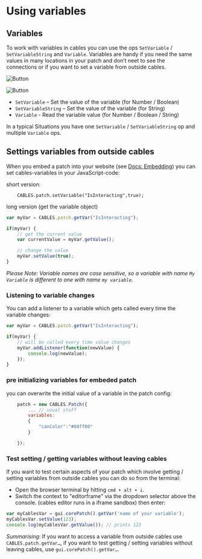 # Using variables

## Variables

To work with variables in cables you can use the ops `SetVariable` / `SetVariableString` and `Variable`.
Variables are handy if you need the same values in many locations in your patch and don’t neet to see the connections or if you want to set a variable from outside cables.

![Button](img/vars.png)

![Button](img/a_sending_variables_animation.gif)

- `SetVariable` – Set the value of the variable (for Number / Boolean)
- `SetVariableString` – Set the value of the variable (for String)
- `Variable` - Read the variable value (for Number / Boolean / String)

In a typical Situations you have one `SetVariable` / `SetVariableString` op and multiple `Variable` ops.

## Settings variables from outside cables

When you embed a patch into your website (see [Docs: Embedding](https://dev.cables.gl/docs/4_export_embed/dev_embed/dev_embed)) you can set cables-variables in your JavaScript-code:

short version:

```
    CABLES.patch.setVariable("IsInteracting",true);
```

long version (get the variable object)

```javascript
var myVar = CABLES.patch.getVar("IsInteracting");

if(myVar) {
    // get the current value
    var currentValue = myVar.getValue();

    // change the value
    myVar.setValue(true);
}
```

*Please Note: Variable names are case sensitive, so a variable with name `My Variable` is different to one with name `my variable`.*

### Listening to variable changes

You can add a listener to a variable which gets called every time the variable changes:

```javascript
var myVar = CABLES.patch.getVar("IsInteracting");

if(myVar) {
	// will be called every time value changes
    myVar.addListener(function(newValue) {
        console.log(newValue);
    });
}
```

### pre initializing variables for embeded patch

you can overwrite the initial value of a variable in the patch config:

```javascript
    patch = new CABLES.Patch({
        ... // usual stuff
        variables:
        {
            "canColor":"#00ff00"
        }

    });
```


### Test setting / getting variables without leaving cables

If you want to test certain aspects of your patch which involve getting / setting variables from outside cables you can do so from the terminal:

- Open the browser terminal by hitting `cmd + alt + i`.
- Switch the context to "editorframe" via the dropdown selector above the console. (cables editor runs in a iframe sandbox)
then enter:

```javascript
var myCablesVar = gui.corePatch().getVar('name of your variable');
myCablesVar.setValue(123);
console.log(myCablesVar.getValue()); // prints 123
```




*Summarising*: If you want to access a variable from outside cables use `CABLES.patch.getVar…`, if you want to test getting / setting variables without leaving cables, use `gui.corePatch().getVar…`.
